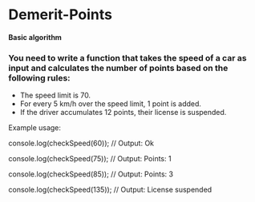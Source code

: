 # Demerit-Points
#### Basic algorithm


###  You need to write a function that takes the speed of a car as input and calculates the number of points based on the following rules:

- The speed limit is 70.
- For every 5 km/h over the speed limit, 1 point is added.
- If the driver accumulates 12 points, their license is suspended.


Example usage:

console.log(checkSpeed(60));  // Output: Ok

console.log(checkSpeed(75));  // Output: Points: 1

console.log(checkSpeed(85));  // Output: Points: 3

console.log(checkSpeed(135)); // Output: License suspended